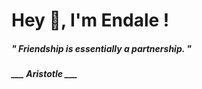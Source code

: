 <h1 title="head"> Hey 👋, I'm Endale !</h1>

**<h5><i>" Friendship is essentially a partnership. "</i></h5>**

*<b>___ Aristotle ___</b>*
